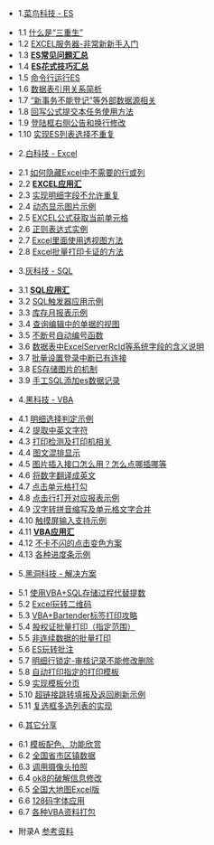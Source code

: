 * 1.[菜鸟科技 - ES](01.0.md)
 - 1.1 [什么是“三重生”](01.1.md)
 - 1.2 [EXCEL服务器-非常新新手入门](01.2.md)
 - 1.3 [**ES常见问题汇总**](01.3.md)
 - 1.4 [**ES花式技巧汇总**](01.4.md)
 - 1.5 [命令行运行ES](01.5.md)
 - 1.6 [数据表引用关系简析](01.6.md)
 - 1.7 [“新事务不能登记”等外部数据源相关](01.7.md)
 - 1.8 [回写公式提交本任务使用方法](01.8.md)
 - 1.9 [登陆框右侧公告和换行修改](01.9.md)
 - 1.10 [实现ES列表选择不重复](01.10.md)
* 2.[白科技 - Excel](02.0.md)
 - 2.1 [如何隐藏Excel中不需要的行或列](02.1.md)
 - 2.2 [**EXCEL应用汇**](02.2.md)
 - 2.3 [实现明细字段不允许重复](02.3.md)
 - 2.4 [动态显示图片示例](02.4.md)
 - 2.5 [EXCEL公式获取当前单元格](02.5.md)
 - 2.6 [正则表达式实例](02.6.md)
 - 2.7 [Excel里面使用透视图方法](02.7.md)
 - 2.8 [Excel批量打印卡证的方法](02.8.md)
* 3.[灰科技 - SQL](03.0.md)
 - 3.1 [**SQL应用汇**](03.1.md)
 - 3.2 [SQL触发器应用示例](03.2.md)
 - 3.3 [库存月报表示例](03.3.md)
 - 3.4 [查询编辑中的单据的视图](03.4.md)
 - 3.5 [不断号自动编号函数](03.5.md)
 - 3.6 [数据表中ExcelServerRcId等系统字段的含义说明](03.6.md)
 - 3.7 [批量设置登录中断已有连接](03.7.md)
 - 3.8 [ES存储图片的机制](03.8.md)
 - 3.9 [手工SQL添加es数据记录](03.9.md)
* 4.[黑科技 - VBA](04.0.md)
 - 4.1 [明细选择判定示例](04.1.md)
 - 4.2 [提取中英文字符](04.2.md)
 - 4.3 [打印检测及打印机相关](04.3.md)
 - 4.4 [图文混排显示](04.4.md)
 - 4.5 [图片插入接口怎么用？怎么点哪插哪等](04.5.md)
 - 4.6 [将数字翻译成英文](04.6.md)
 - 4.7 [点击单元格打勾](04.7.md)
 - 4.8 [点击行打开对应报表示例](04.8.md)
 - 4.9 [汉字转拼音缩写及单元格文字合并](04.9.md)
 - 4.10 [触摸屏输入支持示例](04.10.md)
 - 4.11 [**VBA应用汇**](04.11.md)
 - 4.12 [不卡不闪的点击变色方案](04.12.md)
 - 4.13 [各种进度条示例](04.13.md)
* 5.[黑洞科技 - 解决方案](05.0.md)
 - 5.1 [使用VBA+SQL存储过程代替提数](05.1.md)
 - 5.2 [Excel玩转二维码](05.2.md)
 - 5.3 [VBA+Bartender标签打印攻略](05.3.md)
 - 5.4 [股权证批量打印（指定范围）](05.4.md)
 - 5.5 [非连续数据的批量打印](05.5.md)
 - 5.6 [ES玩转批注](05.6.md)
 - 5.7 [明细行锁定-审核记录不能修改删除](05.7.md)
 - 5.8 [自动打印指定的打印模板](05.8.md)
 - 5.9 [实现模板分页](05.9.md)
 - 5.10 [超链接跳转填报及返回刷新示例](05.10.md)
 - 5.11 [复选框多选列表的实现](05.11.md)
* 6.[其它分享](06.0.md)
 - 6.1 [模板配色、功能欣赏](06.1.md)
 - 6.2 [全国省市区镇数据](06.2.md)
 - 6.3 [调用摄像头拍照](06.3.md)
 - 6.4 [ok8的破解信息修改](06.4.md)
 - 6.5 [全国大地图Excel版](06.5.md)
 - 6.6 [128码字体应用](06.6.md)
 - 6.7 [各种VBA资料打包](06.7.md)
* 附录A [参考资料](ref.md)
